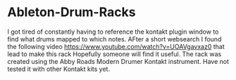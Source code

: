 # Ableton-Drum-Racks

I got tired of constantly having to reference the kontakt plugin window to find what drums mapped to which notes. 
AFter a short websearch I found the following video https://www.youtube.com/watch?v=UOAVgavxaz0 that lead to make this rack
Hopefully someone will find it useful.
The rack was created using the Abby Roads Modern Drumer Kontakt instrument. Have not tested it with other Kontakt kits yet. 

